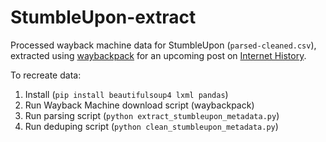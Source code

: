 # StumbleUpon-extract

Processed wayback machine data for StumbleUpon (`parsed-cleaned.csv`), extracted using [waybackpack](https://github.com/jsvine/waybackpack) for an upcoming post on [Internet History](https://history.jakelee.co.uk).

To recreate data:

1. Install (`pip install beautifulsoup4 lxml pandas`)
2. Run Wayback Machine download script (waybackpack)
3. Run parsing script (`python extract_stumbleupon_metadata.py`)
4. Run deduping script (`python clean_stumbleupon_metadata.py`)
